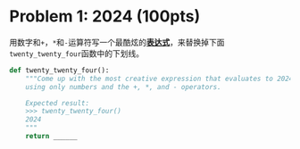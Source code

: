 # Problem 1: 2024 (100pts)

用数字和`+`，`*`和`-`运算符写一个最酷炫的[**表达式**](https://sicp.pascal-lab.net/2024/labs/lab00/3_2.html)，来替换掉下面`twenty_twenty_four`函数中的下划线。

```python
def twenty_twenty_four():
    """Come up with the most creative expression that evaluates to 2024,
    using only numbers and the +, *, and - operators.

    Expected result:
    >>> twenty_twenty_four()
    2024
    """
    return ______
```

